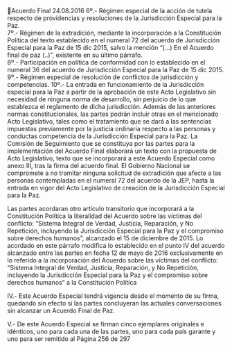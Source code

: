 Acuerdo Final 
24.08.2016 
6º.- Régimen especial de la acción de tutela respecto de providencias y resoluciones de la Jurisdicción 
Especial para la Paz.  
7º.- Régimen de la extradición, mediante la incorporación a la Constitución Política del texto establecido 
en el numeral 72 del acuerdo de Jurisdicción Especial para la Paz de 15 dic 2015, salvo la mención “(…) 
En el Acuerdo final de paz (..)”, existente en su último párrafo.  
8º.- Participación en política de conformidad con lo establecido en el numeral 36 del acuerdo de 
Jurisdicción Especial para la Paz de 15 dic 2015.  
9º.- Régimen especial de resolución de conflictos de jurisdicción y competencias. 
10º.- La entrada en funcionamiento de la Jurisdicción especial para la Paz a partir de la aprobación de 
este Acto Legislativo sin necesidad de ninguna norma de desarrollo, sin perjuicio de lo que establezca el 
reglamento de dicha jurisdicción. 
Además de las anteriores normas constitucionales, las partes podrán incluir otras en el mencionado Acto 
Legislativo, tales como el tratamiento que se dará a las sentencias impuestas previamente por la justicia 
ordinaria respecto a las personas y conductas competencia de la Jurisdicción Especial para la Paz. 
La Comisión de Seguimiento que se constituya por las partes para la implementación del Acuerdo Final 
elaborará un texto con la propuesta de Acto Legislativo, texto que se incorporará a este Acuerdo Especial 
como anexo III, tras la firma del acuerdo final. El Gobierno Nacional se compromete a no tramitar ninguna 
solicitud de extradición que afecte a las personas contempladas en el numeral 72 del acuerdo de la JEP, 
hasta la entrada en vigor del Acto Legislativo de creación de la Jurisdicción Especial para la Paz. 
 
Las partes acordaran otro artículo transitorio que incorporará a la Constitución Política la literalidad del 
Acuerdo  sobre  las  víctimas  del  conflicto:  “Sistema  Integral  de  Verdad,  Justicia,  Reparación,  y  No 
Repetición, incluyendo  la  Jurisdicción  Especial  para  la  Paz  y  el  compromiso  sobre  derechos  humanos”, 
alcanzado el 15 de diciembre de 2015. Lo acordado en este párrafo modifica lo establecido en el punto IV 
del acuerdo alcanzado entre las partes en fecha 12 de mayo de 2016 exclusivamente en lo referido a la 
incorporación  del  Acuerdo  sobre  las  víctimas  del  conflicto:  “Sistema  Integral  de  Verdad,  Justicia, 
Reparación,  y  No  Repetición,  incluyendo  la  Jurisdicción  Especial  para  la  Paz  y  el  compromiso  sobre 
derechos humanos” a la Constitución Política 
 

IV.-  Este  Acuerdo  Especial  tendrá  vigencia  desde  el  momento  de  su  firma, 
quedando  sin  efecto  si  las  partes  concluyeran  las  actuales  conversaciones  sin 
alcanzar un Acuerdo Final de Paz.  
 
V.- De este Acuerdo Especial se firman cinco ejemplares originales e idénticos, uno 
para cada una de las partes, uno para cada país garante y uno para ser remitido al 
Página 256 de 297 
 

